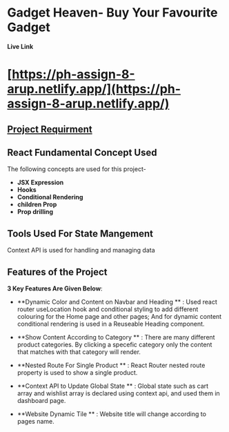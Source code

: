 # Gadget Heaven- Buy Your Favourite Gadget

**Live Link**

# [https://ph-assign-8-arup.netlify.app/](https://ph-assign-8-arup.netlify.app/)

## [Project Requirment](./ph_assign_8_arup/public/Assignment-08-project-requirment.pdf)

## React Fundamental Concept Used

The following concepts are used for this project-

- **JSX Expression**
- **Hooks**
- **Conditional Rendering**
- **children Prop**
- **Prop drilling**

## Tools Used For State Mangement

Context API is used for handling and managing data

## Features of the Project

**3 Key Features Are Given Below**:

- **Dynamic Color and Content on Navbar and Heading ** : Used react router useLocation hook and conditional styling to add different colouring for the Home page and other pages; And for dynamic content conditional rendering is used in a Reuseable Heading component.

- **Show Content According to Category ** : There are many different product categories. By clicking a specefic category only the content that matches with that category will render.

- **Nested Route For Single Product ** : React Router nested route property is used to show a single product.

- **Context API to Update Global State ** : Global state such as cart array and wishlist array is declared using context api, and used them in dashboard page.

- **Website Dynamic Tile ** : Website title will change according to pages name.
